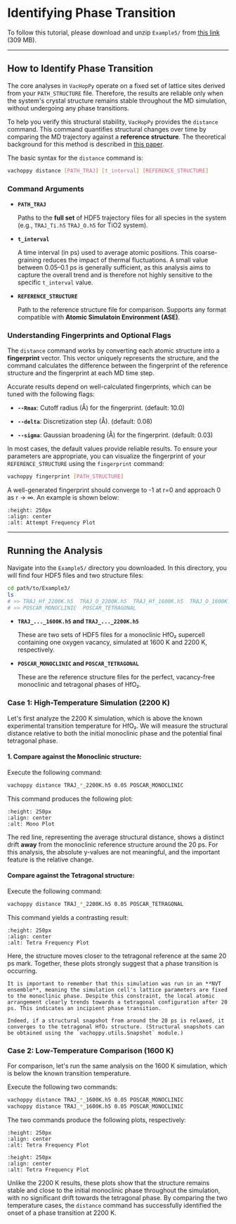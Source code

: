 # Identifying Phase Transition

To follow this tutorial, please download and unzip `Example5/` from [this link](https://drive.google.com/file/d/193HvxqKRsYno_qDd4q1Uqu-c00Jbu-Pg/view?usp=drivesdk) (309 MB).


---

## How to Identify Phase Transition

The core analyses in `VacHopPy` operate on a fixed set of lattice sites derived from your `PATH_STRUCTURE` file. Therefore, the results are reliable only when the system's crystal structure remains stable throughout the MD simulation, without undergoing any phase transitions.

To help you verify this structural stability, `VacHopPy` provides the `distance` command. This command quantifies structural changes over time by comparing the MD trajectory against a **reference structure**. The theoretical background for this method is described in [this paper](https://www.sciencedirect.com/science/article/pii/S0010465510001840).

The basic syntax for the `distance` command is:

```bash
vachoppy distance [PATH_TRAJ] [t_interval] [REFERENCE_STRUCTURE]
```

### Command Arguments

* **`PATH_TRAJ`**

    Paths to the **full set** of HDF5 trajectory files for all species in the system (e.g., `TRAJ_Ti.h5` `TRAJ_O.h5` for TiO2 system).

* **`t_interval`**

    A time interval (in ps) used to average atomic positions. This coarse-graining reduces the impact of thermal fluctuations. A small value between 0.05–0.1 ps is generally sufficient, as this analysis aims to capture the overall trend and is therefore not highly sensitive to the specific `t_interval` value.

* **`REFERENCE_STRUCTURE`**

    Path to the reference structure file for comparison. Supports any format compatible with **Atomic Simulatoin Environment (ASE)**.


### Understanding Fingerprints and Optional Flags

The `distance` command works by converting each atomic structure into a **fingerprint** vector. This vector uniquely represents the structure, and the command calculates the difference between the fingerprint of the reference structure and the fingerprint at each MD time step.

Accurate results depend on well-calculated fingerprints, which can be tuned with the following flags:

* **`--Rmax`**: Cutoff radius (Å) for the fingerprint. (default: 10.0)

* **`--delta`**: Discretization step (Å). (default: 0.08)

* **`--sigma`**: Gaussian broadening (Å) for the fingerprint. (default: 0.03)

In most cases, the default values provide reliable results. To ensure your parameters are appropriate, you can visualize the fingerprint of your `REFERENCE_STRUCTURE` using the `fingerprint` command:

```bash
vachoppy fingerprint [PATH_STRUCTURE]
```

A well-generated fingerprint should converge to -1 at r=0 and approach 0 as r → ∞. An example is shown below:

```{image} ../../_static/fingerprint.png
:height: 250px
:align: center
:alt: Attempt Frequency Plot
```

---

## Running the Analysis

Navigate into the `Example5/` directory you downloaded. In this directory, you will find four HDF5 files and two structure files:

```bash
cd path/to/Example3/
ls
# >> TRAJ_Hf_2200K.h5  TRAJ_O_2200K.h5  TRAJ_Hf_1600K.h5  TRAJ_O_1600K.h5  
# >> POSCAR_MONOCLINIC  POSCAR_TETRAGONAL 
```

* **`TRAJ_..._1600K.h5` and `TRAJ_..._2200K.h5`** 
    
    These are two sets of HDF5 files for a monoclinic HfO₂ supercell containing one oxygen vacancy, simulated at 1600 K and 2200 K, respectively.

* **`POSCAR_MONOCLINIC` and `POSCAR_TETRAGONAL`**

     These are the reference structure files for the perfect, vacancy-free monoclinic and tetragonal phases of HfO₂.


### Case 1: High-Temperature Simulation (2200 K)

Let's first analyze the 2200 K simulation, which is above the known experimental transition temperature for HfO₂. We will measure the structural distance relative to both the initial monoclinic phase and the potential final tetragonal phase.

#### 1. Compare against the Monoclinic structure:

Execute the following command:
```bash
vachoppy distance TRAJ_*_2200K.h5 0.05 POSCAR_MONOCLINIC
```

This command produces the following plot:

```{image} ../../_static/distance_2200K_mono.png
:height: 250px
:align: center
:alt: Mono Plot
```
The red line, representing the average structural distance, shows a distinct drift **away** from the monoclinic reference structure around the 20 ps. For this analysis, the absolute y-values are not meaningful, and the important feature is the relative change.

#### Compare against the Tetragonal structure:

Execute the following command:
```bash
vachoppy distance TRAJ_*_2200K.h5 0.05 POSCAR_TETRAGONAL
```

This command yields a contrasting result:

```{image} ../../_static/distance_2200K_tetra.png
:height: 250px
:align: center
:alt: Tetra Frequency Plot
```

Here, the structure moves closer to the tetragonal reference at the same 20 ps mark. Together, these plots strongly suggest that a phase transition is occurring.

```{note}
It is important to remember that this simulation was run in an **NVT ensemble**, meaning the simulation cell's lattice parameters are fixed to the monoclinic phase. Despite this constraint, the local atomic arrangement clearly trends towards a tetragonal configuration after 20 ps. This indicates an incipient phase transition.

Indeed, if a structural snapshot from around the 20 ps is relaxed, it converges to the tetragonal HfO₂ structure. (Structural snapshots can be obtained using the `vachoppy.utils.Snapshot` module.)
```

### Case 2: Low-Temperature Comparison (1600 K)

For comparison, let's run the same analysis on the 1600 K simulation, which is below the known transition temperature.

Execute the following two commands:

```bash
vachoppy distance TRAJ_*_1600K.h5 0.05 POSCAR_MONOCLINIC
vachoppy distance TRAJ_*_1600K.h5 0.05 POSCAR_MONOCLINIC
```

The two commands produce the following plots, respectively:

```{image} ../../_static/distance_1600K_mono.png
:height: 250px
:align: center
:alt: Tetra Frequency Plot
```

```{image} ../../_static/distance_1600K_tetra.png
:height: 250px
:align: center
:alt: Tetra Frequency Plot
```

Unlike the 2200 K results, these plots show that the structure remains stable and close to the initial monoclinic phase throughout the simulation, with no significant drift towards the tetragonal phase. By comparing the two temperature cases, the `distance` command has successfully identified the onset of a phase transition at 2200 K.
